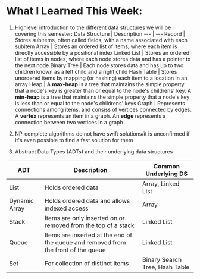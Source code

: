 # What I Learned This Week:

1. Highlevel introduction to the different data structures we will be covering this semester: 
Data Structure | Description 
--- | ---
Record | Stores subitems, often called fields, with a name associated with each subitem
Array | Stores an ordered list of items, where each item is directly accessible by a positional index
Linked List | Stores an ordered list of items in nodes, where each node stores data and has a pointer to the next node
Binary Tree | Each node stores data and has up to two children known as a left child and a right child 
Hash Table | Stores unordered items by mapping (or hashing) each item to a location in an array
Heap | A **max-heap** is a tree that maintains the simple property that a node's key is greater than or equal to the node's childrens' key. A **min-heap** is a tree that maintains the simple property that a node's key is less than or equal to the node's childrens' keys
Graph | Represents connections among items, and consiss of vertices connected by edges. A **vertex** represents an item in a graph. An **edge** represents a connection between two vertices in a graph

2. NP-complete algorithms do not have swift solutions/it is unconfirmed if it's even possible to find a fast solution for them

3. Abstract Data Types (ADTs) and their underlying data structures

ADT | Description | Common Underlying DS
--- | --- | ---
List | Holds ordered data | Array, Linked List
Dynamic Array | Holds ordered data and allows indexed access | Array
Stack | Items are only inserted on or removed from the top of a stack | Linked List
Queue | Items are inserted at the end of the queue and removed from the front of the queue | Linked List
Set | For collection of distinct items | Binary Search Tree, Hash Table

